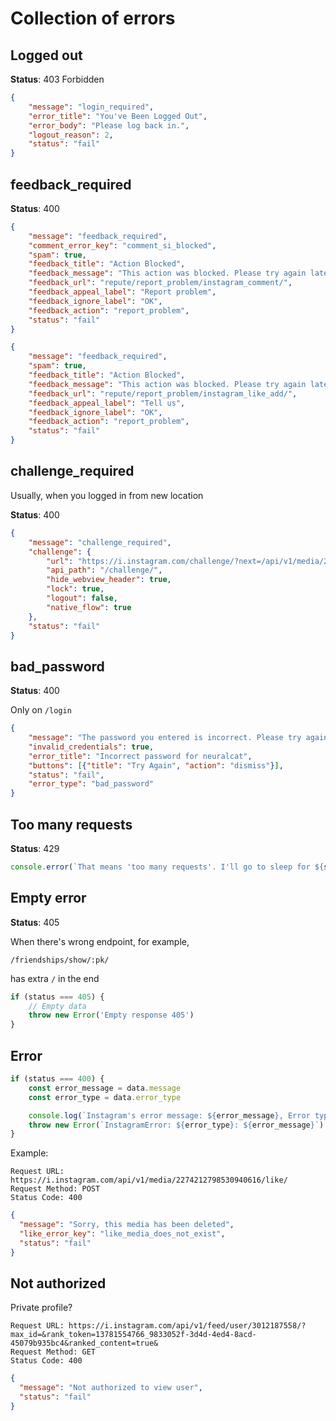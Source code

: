 # Collection of errors



## Logged out

**Status**: 403 Forbidden

```json
{
    "message": "login_required",
    "error_title": "You've Been Logged Out",
    "error_body": "Please log back in.",
    "logout_reason": 2,
    "status": "fail"
}
```


## feedback_required

**Status**: 400

```json
{
    "message": "feedback_required",
    "comment_error_key": "comment_si_blocked",
    "spam": true,
    "feedback_title": "Action Blocked",
    "feedback_message": "This action was blocked. Please try again later. We restrict certain content and actions to protect our community. Tell us if you think we made a mistake.",
    "feedback_url": "repute/report_problem/instagram_comment/",
    "feedback_appeal_label": "Report problem",
    "feedback_ignore_label": "OK",
    "feedback_action": "report_problem",
    "status": "fail"
}
```

```json
{
    "message": "feedback_required",
    "spam": true,
    "feedback_title": "Action Blocked",
    "feedback_message": "This action was blocked. Please try again later. We restrict certain content and actions to protect our community. Tell us if you think we made a mistake.",
    "feedback_url": "repute/report_problem/instagram_like_add/",
    "feedback_appeal_label": "Tell us",
    "feedback_ignore_label": "OK",
    "feedback_action": "report_problem",
    "status": "fail"
}
```

## challenge_required

Usually, when you logged in from new location

**Status**: 400

```json
{
    "message": "challenge_required",
    "challenge": {
        "url": "https://i.instagram.com/challenge/?next=/api/v1/media/2342421875655097064/like/",
        "api_path": "/challenge/",
        "hide_webview_header": true,
        "lock": true,
        "logout": false,
        "native_flow": true
    },
    "status": "fail"
}
```

## bad_password

**Status**: 400

Only on `/login`

```json
{
    "message": "The password you entered is incorrect. Please try again.",
    "invalid_credentials": true,
    "error_title": "Incorrect password for neuralcat",
    "buttons": [{"title": "Try Again", "action": "dismiss"}],
    "status": "fail",
    "error_type": "bad_password"
}
```

## Too many requests

**Status**: 429

```javascript
console.error(`That means 'too many requests'. I'll go to sleep for ${sleep_minutes}minutes`)
```

## Empty error

**Status**: 405

When there's wrong endpoint, for example,
```
/friendships/show/:pk/
```
has extra `/` in the end

```javascript
if (status === 405) {
    // Empty data
    throw new Error('Empty response 405')
}
```

## Error

```javascript
if (status === 400) {
    const error_message = data.message
    const error_type = data.error_type

    console.log(`Instagram's error message: ${error_message}, Error type: ${error_type}`)
    throw new Error(`InstagramError: ${error_type}: ${error_message}`)
}
```

Example:

```
Request URL: https://i.instagram.com/api/v1/media/2274212798530940616/like/
Request Method: POST
Status Code: 400
```

```json
{
  "message": "Sorry, this media has been deleted",
  "like_error_key": "like_media_does_not_exist",
  "status": "fail"
}
```

## Not authorized

Private profile?

```
Request URL: https://i.instagram.com/api/v1/feed/user/3012187558/?max_id=&rank_token=13781554766_9833052f-3d4d-4ed4-8acd-45079b935bc4&ranked_content=true&
Request Method: GET
Status Code: 400
```
```json
{
  "message": "Not authorized to view user",
  "status": "fail"
}
```
